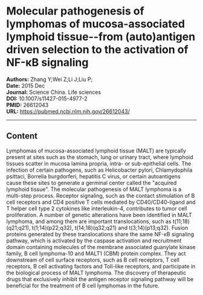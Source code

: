 # Molecular pathogenesis of lymphomas of mucosa-associated lymphoid tissue--from (auto)antigen driven selection to the activation of NF-κB signaling

**Authors:** Zhang Y;Wei Z;Li J;Liu P;  
**Date:** 2015 Dec  
**Journal:** Science China. Life sciences  
**DOI:** 10.1007/s11427-015-4977-2  
**PMID:** 26612043  
**URL:** https://pubmed.ncbi.nlm.nih.gov/26612043/

---

## Content

Lymphomas of mucosa-associated lymphoid tissue (MALT) are typically present at sites such as the stomach, lung or urinary tract, where lymphoid tissues scatter in mucosa lamina propria, intra- or sub-epithelial cells. The infection of certain pathogens, such as Helicobacter pylori, Chlamydophila psittaci, Borrelia burgdorferi, hepatitis C virus, or certain autoantigens cause these sites to generate a germinal center called the "acquired lymphoid tissue". The molecular pathogenesis of MALT lymphoma is a multi-step process. Receptor signaling, such as the contact stimulation of B cell receptors and CD4 positive T cells mediated by CD40/CD40-ligand and T helper cell type 2 cytokines like interleukin-4, contributes to tumor cell proliferation. A number of genetic alterations have been identified in MALT lymphoma, and among them are important translocations, such as t(11;18)(q21;q21), t(1;14)(p22;q32), t(14;18)(q32;q21) and t(3;14)(p13;q32). Fusion proteins generated by these translocations share the same NF-κB signaling pathway, which is activated by the caspase activation and recruitment domain containing molecules of the membrane associated guanylate kinase family, B cell lymphoma-10 and MALT1 (CBM) protein complex. They act downstream of cell surface receptors, such as B cell receptors, T cell receptors, B cell activating factors and Toll-like receptors, and participate in the biological process of MALT lymphoma. The discovery of therapeutic drugs that exclusively inhibit the antigen receptor signaling pathway will be beneficial for the treatment of B cell lymphomas in the future.
